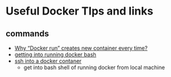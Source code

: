# Useful Docker TIps and links

## commands
- [Why “Docker run” creates new container every time?](https://stackoverflow.com/questions/54394041/why-docker-run-creates-new-container-every-time)
- [getting into running docker bash](http://phase2.github.io/devtools/common-tasks/ssh-into-a-container/)
- [ssh into a docker contaner](http://phase2.github.io/devtools/common-tasks/ssh-into-a-container/)
	- get into bash shell of running docker from local machine
